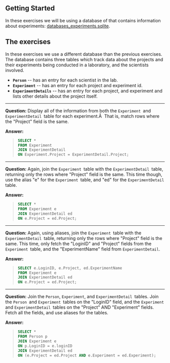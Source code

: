 ## Getting Started

In these exercises we will be using a database of that contains information
about experiments: [databases_experiments.sqlite](databases_experiments.sqlite). 

## The exercises

In these exercises we use a different database than the previous exercises.  The
database contains three tables which track data about the projects and their
experiments being conducted in a laboratory, and the scientists involved.
	
- **`Person`** -- has an entry for each scientist in the lab.
- **`Experiment`** -- has an entry for each project and experiment id.
- **`ExperimentDetails`** -- has an entry for each project, and experiment and
  lists other details about the project itself.

---

**Question:** Display all of the information from both the `Experiment `and
`ExperimentDetail `table for each experiment.Â  That is, match rows where the
"Project" field is the same.

**Answer:**
> ```sql
> SELECT *
> FROM Experiment
> JOIN ExperimentDetail
> ON Experiment.Project = ExperimentDetail.Project;
> ```

---

**Question:** Again, join the `Experiment `table with the `ExperimentDetail
`table, returning only the rows where "Project" field is the same.  This time
though, use the alias "e" for the `Experiment `table, and "ed" for the
`ExperimentDetail` table.

**Answer:**
> ```sql
> SELECT *
> FROM Experiment e
> JOIN ExperimentDetail ed
> ON e.Project = ed.Project;
> ```

---

**Question:** Again, using aliases, join the `Experiment `table with the
`ExperimentDetail `table, returning only the rows where "Project" field is the
same.  This time, only fetch the "LoginID" and "Project" fields from the
`Experiment `table, and the "ExperimentName" field from `ExperimentDetail`.

**Answer:**
> ```sql
> SELECT e.LoginID, e.Project, ed.ExperimentName
> FROM Experiment e
> JOIN ExperimentDetail ed
> ON e.Project = ed.Project;
> ```

---

**Question:** Join the `Person`, `Experiment`, and `ExperimentDetail `tables.
Join the `Person `and `Experiment `tables on the "LoginID" field, and the
`Experiment `and `ExperimentDetail `tables on the "Project" AND "Experiment"
fields.  Fetch all the fields, and use aliases for the tables.

**Answer:**
> ```sql
> SELECT *
> FROM Person p
> JOIN Experiment e
> ON p.LoginID = e.loginID
> JOIN ExperimentDetail ed
> ON (e.Project = ed.Project AND e.Experiment = ed.Experiment);
> ```

